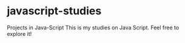 # javascript-studies
Projects in Java-Script
This is my studies on Java Script. Feel free to explore it!
